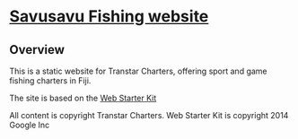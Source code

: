 # [Savusavu Fishing website](http://www.savusavufishing.com)

## Overview

This is a static website for Transtar Charters, offering sport and game fishing charters in Fiji.

The site is based on the [Web Starter Kit](https://github.com/google/web-starter-kit/releases/latest)

All content is copyright Transtar Charters.
Web Starter Kit is copyright 2014 Google Inc

